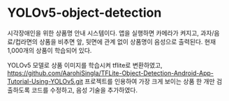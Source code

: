 # YOLOv5-object-detection

시각장애인을 위한 상품명 안내 시스템이다.
앱을 실행하면 카메라가 켜지고, 과자/음료/컵라면의 상품을 비추면 앞, 뒷면에 관계 없이 상품명이 음성으로 출력된다.
현재 1,000개의 상품이 학습되어 있다.

YOLOv5 모델로 상품 이미지를 학습시켜 tflite로 변환하였고,
https://github.com/AarohiSingla/TFLite-Object-Detection-Android-App-Tutorial-Using-YOLOv5.git 프로젝트를 인용하여
가장 크게 보이는 상품 한 개만 검출하도록 코드를 수정하고, 음성 기술을 추가하였다.
